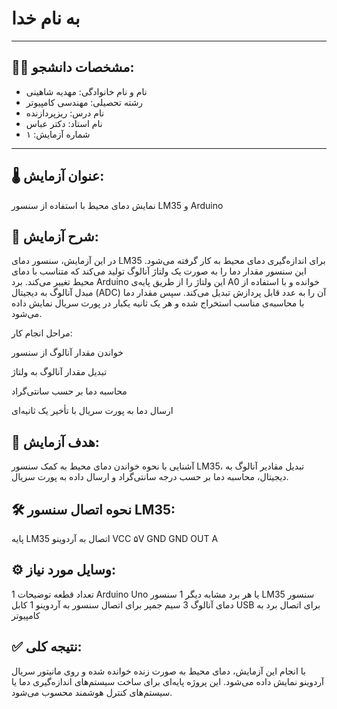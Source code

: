 # به نام خدا

---

## 👩‍🎓 مشخصات دانشجو:

- نام و نام خانوادگی: مهدیه شاهینی
- رشته تحصیلی: مهندسی کامپیوتر  
- نام درس: ریزپردازنده  
- نام استاد: دکتر عباس 
- شماره آزمایش: ۱  

---

## 🌡️ عنوان آزمایش:
نمایش دمای محیط با استفاده از سنسور LM35 و Arduino

## 🧪 شرح آزمایش:
در این آزمایش، سنسور دمای LM35 برای اندازه‌گیری دمای محیط به کار گرفته می‌شود. این سنسور مقدار دما را به صورت یک ولتاژ آنالوگ تولید می‌کند که متناسب با دمای محیط تغییر می‌کند.
برد Arduino این ولتاژ را از طریق پایه‌ی A0 خوانده و با استفاده از مبدل آنالوگ به دیجیتال (ADC) آن را به عدد قابل پردازش تبدیل می‌کند. سپس مقدار دما با محاسبه‌ی مناسب استخراج شده و هر یک ثانیه یکبار در پورت سریال نمایش داده می‌شود.

مراحل انجام کار:

خواندن مقدار آنالوگ از سنسور

تبدیل مقدار آنالوگ به ولتاژ

محاسبه دما بر حسب سانتی‌گراد

ارسال دما به پورت سریال با تأخیر یک ثانیه‌ای


## 🎯 هدف آزمایش:
آشنایی با نحوه خواندن دمای محیط به کمک سنسور LM35، تبدیل مقادیر آنالوگ به دیجیتال، محاسبه دما بر حسب درجه سانتی‌گراد و ارسال داده به پورت سریال.

## 🛠️ نحوه اتصال سنسور LM35:
پایه LM35 اتصال به آردوینو
VCC ۵V
GND GND
OUT A

## ⚙️ وسایل مورد نیاز:
تعداد قطعه توضیحات
1 Arduino Uno یا هر برد مشابه دیگر
1 سنسور LM35 سنسور دمای آنالوگ
3 سیم جمپر برای اتصال سنسور به آردوینو
1 کابل USB برای اتصال برد به کامپیوتر

## ✅ نتیجه کلی:
با انجام این آزمایش، دمای محیط به صورت زنده خوانده شده و روی مانیتور سریال آردوینو نمایش داده می‌شود. این پروژه پایه‌ای برای ساخت سیستم‌های اندازه‌گیری دما یا سیستم‌های کنترل هوشمند محسوب می‌شود.
